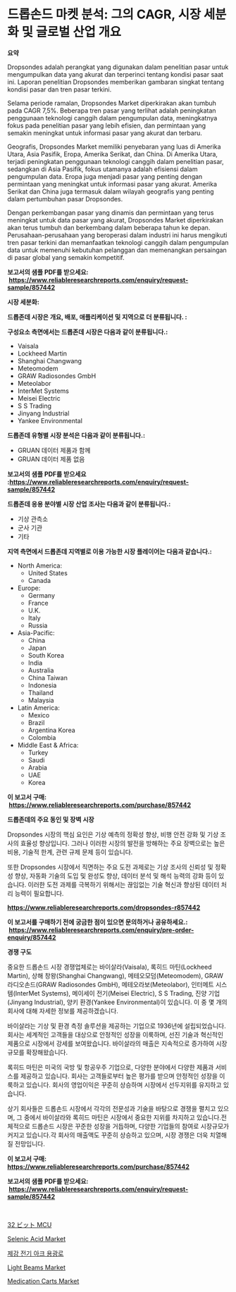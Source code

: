 <p><h1>드롭손드 마켓 분석: 그의 CAGR, 시장 세분화 및 글로벌 산업 개요</h1></p><p><strong>요약</strong></p>
<p><p>Dropsondes adalah perangkat yang digunakan dalam penelitian pasar untuk mengumpulkan data yang akurat dan terperinci tentang kondisi pasar saat ini. Laporan penelitian Dropsondes memberikan gambaran singkat tentang kondisi pasar dan tren pasar terkini.</p><p>Selama periode ramalan, Dropsondes Market diperkirakan akan tumbuh pada CAGR 7,5%. Beberapa tren pasar yang terlihat adalah peningkatan penggunaan teknologi canggih dalam pengumpulan data, meningkatnya fokus pada penelitian pasar yang lebih efisien, dan permintaan yang semakin meningkat untuk informasi pasar yang akurat dan terbaru.</p><p>Geografis, Dropsondes Market memiliki penyebaran yang luas di Amerika Utara, Asia Pasifik, Eropa, Amerika Serikat, dan China. Di Amerika Utara, terjadi peningkatan penggunaan teknologi canggih dalam penelitian pasar, sedangkan di Asia Pasifik, fokus utamanya adalah efisiensi dalam pengumpulan data. Eropa juga menjadi pasar yang penting dengan permintaan yang meningkat untuk informasi pasar yang akurat. Amerika Serikat dan China juga termasuk dalam wilayah geografis yang penting dalam pertumbuhan pasar Dropsondes.</p><p>Dengan perkembangan pasar yang dinamis dan permintaan yang terus meningkat untuk data pasar yang akurat, Dropsondes Market diperkirakan akan terus tumbuh dan berkembang dalam beberapa tahun ke depan. Perusahaan-perusahaan yang beroperasi dalam industri ini harus mengikuti tren pasar terkini dan memanfaatkan teknologi canggih dalam pengumpulan data untuk memenuhi kebutuhan pelanggan dan memenangkan persaingan di pasar global yang semakin kompetitif.</p></p>
<p><strong>보고서의 샘플 PDF를 받으세요: &nbsp;<a href="https://www.reliableresearchreports.com/enquiry/request-sample/857442">https://www.reliableresearchreports.com/enquiry/request-sample/857442</a></strong></p>
<p><strong>시장 세분화:</strong></p>
<p><strong> 드롭존데 시장은 개요, 배포, 애플리케이션 및 지역으로 더 분류됩니다. :</strong></p>
<p><strong>구성요소 측면에서는 드롭존데 시장은 다음과 같이 분류됩니다.:</strong></p>
<p><ul><li>Vaisala</li><li>Lockheed Martin</li><li>Shanghai Changwang</li><li>Meteomodem</li><li>GRAW Radiosondes GmbH</li><li>Meteolabor</li><li>InterMet Systems</li><li>Meisei Electric</li><li>S S Trading</li><li>Jinyang Industrial</li><li>Yankee Environmental</li></ul></p>
<p><strong> 드롭존데 유형별 시장 분석은 다음과 같이 분류됩니다.:</strong></p>
<p><ul><li>GRUAN 데이터 제품과 함께</li><li>GRUAN 데이터 제품 없음</li></ul></p>
<p><strong>보고서의 샘플 PDF를 받으세요 :<a href="https://www.reliableresearchreports.com/enquiry/request-sample/857442">https://www.reliableresearchreports.com/enquiry/request-sample/857442</a></strong></p>
<p><strong> 드롭존데 응용 분야별 시장 산업 조사는 다음과 같이 분류됩니다.:</strong></p>
<p><ul><li>기상 관측소</li><li>군사 기관</li><li>기타</li></ul></p>
<p><strong>지역 측면에서 드롭존데 지역별로 이용 가능한 시장 플레이어는 다음과 같습니다.:</strong></p>
<p><ul>
    <li>
        North America:
        <ul>
            <li>United States</li>
            <li>Canada</li>
        </ul>
    </li>
    <li>
        Europe:
        <ul>
            <li>Germany</li>
            <li>France</li>
            <li>U.K.</li>
            <li>Italy</li>
            <li>Russia</li>
        </ul>
    </li>
    <li>
        Asia-Pacific:
        <ul>
            <li>China</li>
            <li>Japan</li>
            <li>South Korea</li>
            <li>India</li>
            <li>Australia</li>
            <li>China Taiwan</li>
            <li>Indonesia</li>
            <li>Thailand</li>
            <li>Malaysia</li>
        </ul>
    </li>
    <li>
        Latin America:
        <ul>
            <li>Mexico</li>
            <li>Brazil</li>
            <li>Argentina Korea</li>
            <li>Colombia</li>
        </ul>
    </li>
    <li>
        Middle East & Africa:
        <ul>
            <li>Turkey</li>
            <li>Saudi</li>
            <li>Arabia</li>
            <li>UAE</li>
            <li>Korea</li>
        </ul>
    </li>
    </ul></p>
<p><strong>이 보고서 구매: &nbsp;<a href="https://www.reliableresearchreports.com/purchase/857442">https://www.reliableresearchreports.com/purchase/857442</a></strong></p>
<p><strong>드롭존데의 주요 동인 및 장벽 시장</strong></p>
<p><p>Dropsondes 시장의 핵심 요인은 기상 예측의 정확성 향상, 비행 안전 강화 및 기상 조사의 효율성 향상입니다. 그러나 이러한 시장의 발전을 방해하는 주요 장벽으로는 높은 비용, 기술적 한계, 관련 규제 문제 등이 있습니다.</p><p>또한 Dropsondes 시장에서 직면하는 주요 도전 과제로는 기상 조사의 신뢰성 및 정확성 향상, 자동화 기술의 도입 및 완성도 향상, 데이터 분석 및 해석 능력의 강화 등이 있습니다. 이러한 도전 과제를 극복하기 위해서는 끊임없는 기술 혁신과 향상된 데이터 처리 능력이 필요합니다.</p></p>
<p><strong><a href="https://www.reliableresearchreports.com/dropsondes-r857442">https://www.reliableresearchreports.com/dropsondes-r857442</a></strong></p>
<p><strong>이 보고서를 구매하기 전에 궁금한 점이 있으면 문의하거나 공유하세요.: &nbsp;<a href="https://www.reliableresearchreports.com/enquiry/pre-order-enquiry/857442">https://www.reliableresearchreports.com/enquiry/pre-order-enquiry/857442</a></strong></p>
<p><strong>경쟁 구도</strong></p>
<p><p>중요한 드롭손드 시장 경쟁업체로는 바이살라(Vaisala), 록히드 마틴(Lockheed Martin), 상해 창왕(Shanghai Changwang), 메테오모덤(Meteomodem), GRAW 라디오손드(GRAW Radiosondes GmbH), 메테오라보(Meteolabor), 인터메트 시스템(InterMet Systems), 메이세이 전기(Meisei Electric), S S Trading, 진양 기업(Jinyang Industrial), 양키 환경(Yankee Environmental)이 있습니다. 이 중 몇 개의 회사에 대해 자세한 정보를 제공하겠습니다.</p><p>바이살라는 기상 및 환경 측정 솔루션을 제공하는 기업으로 1936년에 설립되었습니다. 회사는 세계적인 고객들을 대상으로 안정적인 성장을 이룩하며, 선진 기술과 혁신적인 제품으로 시장에서 강세를 보여왔습니다. 바이살라의 매출은 지속적으로 증가하여 시장규모를 확장해왔습니다.</p><p>록히드 마틴은 미국의 국방 및 항공우주 기업으로, 다양한 분야에서 다양한 제품과 서비스를 제공하고 있습니다. 회사는 고객들로부터 높은 평가를 받으며 안정적인 성장을 이룩하고 있습니다. 회사의 영업이익은 꾸준히 상승하며 시장에서 선두지위를 유지하고 있습니다.</p><p>상기 회사들은 드롭손드 시장에서 각각의 전문성과 기술을 바탕으로 경쟁을 펼치고 있으며, 그 중에서 바이살라와 록히드 마틴은 시장에서 중요한 지위를 차지하고 있습니다.전체적으로 드롭손드 시장은 꾸준한 성장을 거듭하며, 다양한 기업들의 참여로 시장규모가 커지고 있습니다.각 회사의 매출액도 꾸준히 상승하고 있으며, 시장 경쟁은 더욱 치열해질 전망입니다.</p></p>
<p><strong>이 보고서 구매: &nbsp; <a href="https://www.reliableresearchreports.com/purchase/857442">https://www.reliableresearchreports.com/purchase/857442</a></strong></p>
<p><strong>보고서의 샘플 PDF를 받으세요: &nbsp;<a href="https://www.reliableresearchreports.com/enquiry/request-sample/857442">https://www.reliableresearchreports.com/enquiry/request-sample/857442</a></strong><strong></strong></p>
<p>&nbsp;</p>
<p><p><a href="https://github.com/pepo3k/Market-Research-Report-List-1/blob/main/131331623605.md">32 ビット MCU</a></p><p><a href="https://issuu.com/reportprime-2/docs/selenic-acid-market-size-2030.pptx">Selenic Acid Market</a></p><p><a href="https://medium.com/@crumbles67678/%EC%A0%9C%EC%B2%A0-%EC%A0%84%EA%B8%B0-%EC%95%84%ED%81%AC%EB%A1%9C-%EC%9A%A9%EA%B4%91%EB%A1%9C-%EC%8B%9C%EC%9E%A5-%EC%A0%90%EC%9C%A0%EC%9C%A8-%EC%A7%84%ED%99%94-%EB%B0%8F-%EC%8B%9C%EC%9E%A5-%EC%84%B1%EC%9E%A5-%ED%8A%B8%EB%A0%8C%EB%93%9C-2024-2031-4f973d5840d7">제강 전기 아크 용광로</a></p><p><a href="https://cat-emmental-94b.notion.site/Light-Beams-Market-Size-Reveals-the-Best-Marketing-Channels-In-Global-Industry-92cacf220c724ef7a3767e25493c52fc">Light Beams Market</a></p><p><a href="https://github.com/joannesouthgate/Market-Research-Report-List-2/blob/main/medication-carts-market.md">Medication Carts Market</a></p></p>